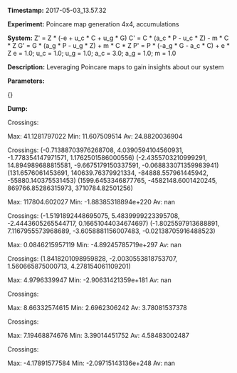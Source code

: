 **Timestamp:** 2017-05-03_13.57.32

**Experiment:** Poincare map generation 4x4, accumulations

**System:**
Z' = Z * (-e + u_c * C + u_g * G) 
C' = C * (a_c * P - u_c * Z) - m * C * Z 
G' = G * (a_g * P - u_g * Z) + m * C * Z 
P' = P * (-a_g * G - a_c * C) + e * Z 
e = 1.0; u_c = 1.0; u_g = 1.0; a_c = 3.0; a_g = 1.0; m = 1.0

**Description:** Leveraging Poincare maps to gain insights about our system

**Parameters:**

{}

**Dump:**



Crossings:

Max:
41.1281797022
Min:
11.607509514
Av:
24.8820036904


Crossings:
(-0.71388703976268708, 4.0390594104560931, -1.778354147971571, 1.1762501586000556)
(-2.4355703210999291, 14.894989688815581, -9.6675179150337591, -0.068833071359983941)
(131.6576061453691, 140639.76379921334, -84888.557961445942, -55880.140375531453)
(1599.6453346877765, -4582148.6001420245, 869766.85286315973, 3710784.82501256)

Max:
117804.602027
Min:
-1.88385318894e+220
Av:
nan


Crossings:
(-1.5191892448695075, 5.4839999223395708, -2.4443605265544717, 0.16651044034674697)
(-1.8025597913688891, 7.1167955573968689, -3.6058881156007483, -0.02138705916488523)

Max:
0.0846215957119
Min:
-4.89245785719e+297
Av:
nan


Crossings:
(1.8418201098959828, -2.0030553818753707, 1.560665875000713, 4.278154061109201)

Max:
4.9796339947
Min:
-2.90631421359e+181
Av:
nan


Crossings:

Max:
8.66332574615
Min:
2.6962306242
Av:
3.78081537378


Crossings:

Max:
7.19468874676
Min:
3.39014451752
Av:
4.58483002487


Crossings:

Max:
-4.17891577584
Min:
-2.09715143136e+248
Av:
nan